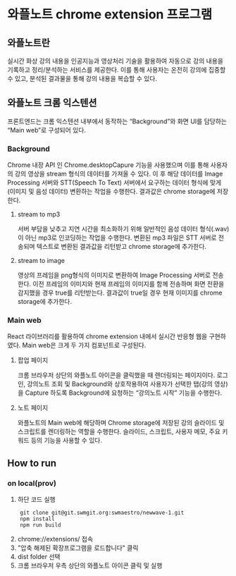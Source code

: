 # 와플노트 chrome extension 프로그램 
## 와플노트란
 실시간 화상 강의 내용을 인공지능과 영상처리 기술을 활용하여 자동으로 강의 내용을
기록하고 정리/분석하는 서비스를 제공한다. 이를 통해 사용자는 온전히 강의에 집중할 
수 있고, 분석된 결과물을 통해 강의 내용을 복습할 수 있다.

## 와플노트 크롬 익스텐션
프론트엔드는 크롬 익스텐션 내부에서 동작하는 “Background”와 화면 UI를 담당하는 “Main web”로 구성되어 있다. 
### Background
Chrome 내장 API 인 Chrome.desktopCapure 기능을 사용했으며 이를 통해 사용자의 강의 영상을 stream 형식의 데이터를 가져올 수 있다. 이 후 해당 데이터를 Image Processing 서버와 STT(Speech To Text) 서버에서 요구하는 데이터 형식에 맞게 (이미지 및 음성 데이터)  변환하는 작업을 수행한다. 결과값은 chrome storage에 저장한다.
 1. stream to mp3

    서버 부담을 낮추고 지연 시간을 최소화하기 위해 일반적인 음성 데이터 형식(.wav)이 아닌 mp3로 인코딩하는 작업을 수행한다. 변환된 mp3 파일은 STT 서버로 전송되며 텍스트로 변환된 결과값을 리턴받고 chrome storage에 추가한다.
 2. stream to image

    영상의 프레임을 png형식의 이미지로 변환하여 Image Processing 서버로 전송한다. 이전 프레임의 이미지와 현재 프레임의 이미지를 함께 전송하며 화면 전환을 감지했을 경우 true를 리턴받는다. 
결과값이 true일 경우 현재 이미지를 chrome storage에  추가한다.

### Main web
React 라이브러리를 활용하여 chrome extension 내에서 실시간 반응형 웹을 구현하였다. Main web은 크게 두 가지 컴포넌트로 구성된다.

1. 팝업 페이지

    크롬 브라우저 상단의 와플노트 아이콘을 클릭했을 때 렌더링되는 페이지이다. 로그인, 강의노트 조회 및 Background와 상호작용하여 사용자가 선택한 탭(강의 영상)을 Capture 하도록 Background에 요청하는 “강의노트 시작” 기능을 수행한다. 

2. 노트 페이지

    와플노트의 Main web에 해당하며 Chrome storage에 저장된 강의 슬라이드 및 스크립트를 렌더링하는 역할을 수행한다. 슬라이드, 스크립트, 사용자 메모, 주요 키워드 등의 기능을 사용할 수 있다.
 

## How to run

### on local(prov)
1. 하단 코드 실행
```
    git clone git@git.swmgit.org:swmaestro/newwave-1.git
    npm install
    npm run build
```
2. chrome://extensions/ 접속
3. "압축 해제된 확장프로그램을 로드합니다" 클릭
4. dist folder 선택
5. 크롬 브라우저 우측 상단의 와플노트 아이콘 클릭 및 실행